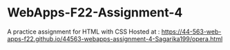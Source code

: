 # WebApps-F22-Assignment-4
A practice assignment for HTML with CSS
Hosted at :  https://44-563-web-apps-f22.github.io/44563-webapps-assignment-4-Sagarika199/opera.html